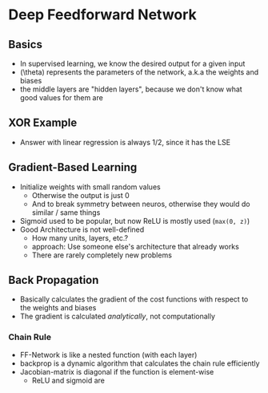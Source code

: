 # Deep Feedforward Network

## Basics
- In supervised learning, we know the desired output for a given input
- \(\theta\) represents the parameters of the network, a.k.a the weights and biases
- the middle layers are "hidden layers", because we don't know what good values for them are

## XOR Example
- Answer with linear regression is always 1/2, since it has the LSE

## Gradient-Based Learning
- Initialize weights with small random values
    - Otherwise the output is just 0
    - And to break symmetry between neuros, otherwise they would do similar / same things
- Sigmoid used to be popular, but now ReLU is mostly used (`max(0, z)`)
- Good Architecture is not well-defined
    - How many units, layers, etc.?
    - approach: Use someone else's architecture that already works
    - There are rarely completely new problems

## Back Propagation
- Basically calculates the gradient of the cost functions with respect to the weights and biases
- The gradient is calculated _analytically_, not computationally

### Chain Rule
- FF-Network is like a nested function (with each layer)
- backprop is a dynamic algorithm that calculates the chain rule efficiently
- Jacobian-matrix is diagonal if the function is element-wise
    - ReLU and sigmoid are
